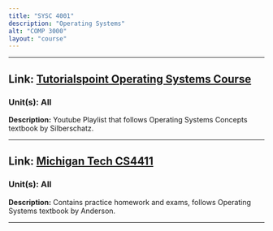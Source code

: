 ```yaml
---
title: "SYSC 4001"
description: "Operating Systems"
alt: "COMP 3000"
layout: "course"
---
```


---

## Link: [Tutorialspoint Operating Systems Course](https://youtu.be/QTQ8zym8Au0?si=w2I_WUy2p2QwgCnl)

### Unit(s): All

**Description:** Youtube Playlist that follows Operating Systems Concepts textbook by Silberschatz.

---

## Link: [Michigan Tech CS4411](https://www.csl.mtu.edu/cs4411.ck/www/Home.html)

### Unit(s): All

**Description:** Contains practice homework and exams, follows Operating Systems textbook by Anderson.

---